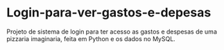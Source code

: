 # Login-para-ver-gastos-e-depesas
Projeto de sistema de login para ter acesso as gastos e despesas de uma pizzaria imaginaria, feita em Python e os dados no MySQL.
